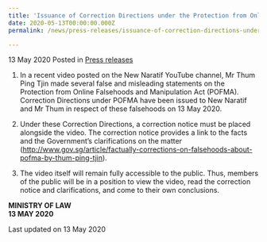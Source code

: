```yaml
---
title: 'Issuance of Correction Directions under the Protection from Online Falsehoods and Manipulation Act to New Naratif and Mr Thum Ping Tjin'
date: 2020-05-13T00:00:00.000Z
permalink: /news/press-releases/issuance-of-correction-directions-under-pofma-to-new-naratif-and-thum-ping-tjin/

---
```



13 May 2020 Posted in [Press releases](/news/press-releases)

1. In a recent video posted on the New Naratif YouTube channel, Mr Thum Ping Tjin made several false and misleading statements on the Protection from Online Falsehoods and Manipulation Act (POFMA). Correction Directions under POFMA have been issued to New Naratif and Mr Thum in respect of these falsehoods on 13 May 2020.

2. Under these Correction Directions, a correction notice must be placed alongside the video. The correction notice provides a link to the facts and the Government’s clarifications on the matter (<a href="http://www.gov.sg/article/factually-corrections-on-falsehoods-about-pofma-by-thum-ping-tjin">http://www.gov.sg/article/factually-corrections-on-falsehoods-about-pofma-by-thum-ping-tjin</a>).

3. The video itself will remain fully accessible to the public. Thus, members of the public will be in a position to view the video, read the correction notice and clarifications, and come to their own conclusions.


**MINISTRY OF LAW**
<br>**13 MAY 2020**


<p class="right-side-updated">Last updated on 13 May 2020</p>
